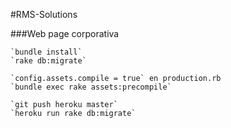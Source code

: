 #RMS-Solutions

###Web page corporativa

    `bundle install`
    `rake db:migrate`

    `config.assets.compile = true` en production.rb
    `bundle exec rake assets:precompile`

    `git push heroku master`
    `heroku run rake db:migrate`